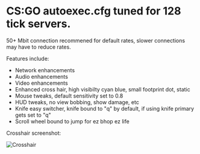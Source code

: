 # CS:GO autoexec.cfg tuned for 128 tick servers.

50+ Mbit connection recommened for default rates, slower connections may have to reduce rates.

Features include:
 * Network enhancements
 * Audio enhancements
 * Video enhancements 
 * Enhanced cross hair, high visibilty cyan blue, small footprint dot, static
 * Mouse tweaks, default sensitivity set to 0.8
 * HUD tweaks, no view bobbing, show damage, etc
 * Knife easy switcher, knife bound to "q" by default, if using knife primary gets set to "q"
 * Scroll wheel bound to jump for ez bhop ez life

Crosshair screenshot:

![Crosshair](https://wyha.gg/images/crosshair.jpg"Crosshair")
